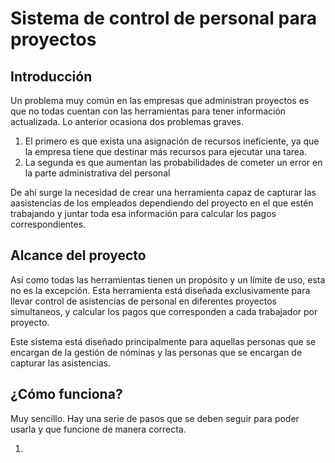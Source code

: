 # Sistema de control de personal para proyectos

## Introducción

Un problema muy común en las empresas que administran proyectos es que no todas cuentan con las herramientas para tener información actualizada.
Lo anterior ocasiona dos problemas graves.

1. El primero es que exista una asignación de recursos ineficiente, ya que la empresa tiene que destinar más recursos para ejecutar una tarea.
2. La segunda es que aumentan las probabilidades de cometer un error en la parte administrativa del personal

De ahí surge la necesidad de crear una herramienta capaz de capturar las aasistencias de los empleados dependiendo del proyecto en el que estén trabajando y juntar toda esa información para calcular los pagos correspondientes. 

## Alcance del proyecto

Así como todas las herramientas tienen un propósito y un límite de uso, esta no es la excepción. Esta herramienta está diseñada exclusivamente para llevar control de asistencias de personal en diferentes proyectos simultaneos, y calcular los pagos que corresponden a cada trabajador por proyecto.

Este sistema está diseñado principalmente para aquellas personas que se encargan de la gestión de nóminas y las personas que se encargan de capturar las asistencias.

## ¿Cómo funciona?

Muy sencillo. Hay una serie de pasos que se deben seguir para poder usarla y que funcione de manera correcta.

1. 
